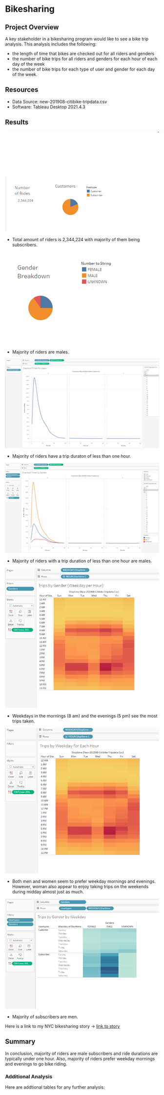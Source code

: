 # Bikesharing

## Project Overview
A key stakeholder in a bikesharing program would like to see a bike trip analysis. This analysis includes the following:
- the length of time that bikes are checked out for all riders and genders
- the number of bike trips for all riders and genders for each hour of each day of the week
- the number of bike trips for each type of user and gender for each day of the week.

## Resources
- Data Source: new-201908-citibike-tripdata.csv
- Software: Tableau Desktop 2021.4.3

## Results

![alt text](https://github.com/thehatch4815162342/bikesharing/blob/main/Images/customer_breakdown.png?raw=true)
- Total amount of riders is 2,344,224 with majority of them being subscribers.

![alt text](https://github.com/thehatch4815162342/bikesharing/blob/main/Images/gender_breakdown.png?raw=true)
- Majority of riders are males.

![alt text](https://github.com/thehatch4815162342/bikesharing/blob/main/Images/checkout_time_for_users.png?raw=true)
- Majority of riders have a trip duraton of less than one hour.

![alt text](https://github.com/thehatch4815162342/bikesharing/blob/main/Images/checkout_time_by_gender.png?raw=true)
- Majority of riders with a trip duration of less than one hour are males.

![alt text](https://github.com/thehatch4815162342/bikesharing/blob/main/Images/trips_by_gender.png?raw=true)
- Weekdays in the mornings (8 am) and the evenings (5 pm) see the most trips taken.

![alt text](https://github.com/thehatch4815162342/bikesharing/blob/main/Images/trips_by_weekday_for_each_hour.png?raw=true)
- Both men and women seem to prefer weekday mornings and evenings. However, woman also appear to enjoy taking trips on the weekends during midday almost just as much.

![alt text](https://github.com/thehatch4815162342/bikesharing/blob/main/Images/trips_by_gender_by_weekday.png?raw=true)
- Majority of subscribers are men.

Here is a link to my NYC bikesharing story -> [link to story](https://public.tableau.com/app/profile/sierra.dubois/viz/bikesharing_16453883736400/NYCBikesharing?publish=yes)


## Summary
In conclusion, majority of riders are male subscribers and ride durations are typically under one hour. Also, majority of riders prefer weekday mornings and evenings to go bike riding.

### Additional Analysis
Here are addtional tables for any further analysis:


